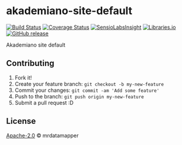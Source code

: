 # akademiano-site-default
[![Build Status](https://travis-ci.org/mrdatamapper/akademiano-site-default.svg?branch=master)](https://travis-ci.org/mrdatamapper/akademiano-site-default)
[![Coverage Status](https://coveralls.io/repos/github/mrdatamapper/akademiano-site-default/badge.svg)](https://coveralls.io/github/mrdatamapper/akademiano-site-default)
[![SensioLabsInsight](https://insight.sensiolabs.com/projects/3055d706-335e-4780-a5c8-338c4b1abcde/mini.png)](https://insight.sensiolabs.com/projects/3055d706-335e-4780-a5c8-338c4b1abcde)
[![Libraries.io ](https://img.shields.io/librariesio/github/mrdatamapper/akademiano-site-default.svg)](https://libraries.io/github/mrdatamapper/akademiano-site-default)
[![GitHub release](https://img.shields.io/github/release/mrdatamapper/akademiano-site-default.svg)]()

Akademiano site default


## Contributing

1. Fork it!
2. Create your feature branch: `git checkout -b my-new-feature`
3. Commit your changes: `git commit -am 'Add some feature'`
4. Push to the branch: `git push origin my-new-feature`
5. Submit a pull request :D

## License

[Apache-2.0](https://www.apache.org/licenses/LICENSE-2.0) © mrdatamapper
